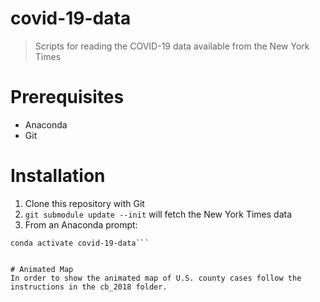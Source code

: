 # covid-19-data
> Scripts for reading the COVID-19 data available from the New York Times


# Prerequisites

- Anaconda
- Git

# Installation

1. Clone this repository with Git
2. `git submodule update --init` will fetch the New York Times data
3. From an Anaconda prompt:

```conda create --name covid-19-data python=3.7 pandas matplotlib=3.1.3 basemap pillow
conda activate covid-19-data```


# Animated Map
In order to show the animated map of U.S. county cases follow the instructions in the cb_2018 folder.

